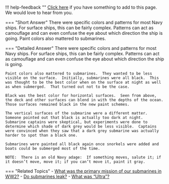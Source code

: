 !!! help-feedback ""
    [Click here](https://other.example.com/feedback) if you have something to add to this page. We would love to hear from you.

=== "Short Answer"
    There were specific colors and patterns for most Navy ships. For surface ships, this can be fairly complex. Patterns can act as camouflage and can even confuse the eye about which direction the ship is going. Paint colors also mattered to submarines.

=== "Detailed Answer"
    There were specific colors and patterns for most Navy ships.  For surface ships, this can be fairly complex.  Patterns can act as camouflage and can even confuse the eye about which direction the ship is going.
    
    Paint colors also mattered to submarines.  They wanted to be less visible on the surface.  Initially, submarines were all black.  This was thought to be the best color when on the surface at night as well as when submerged.  That turned out not to be the case.
    
    Black was the best color for horizontal surfaces.  Seen from above, the deck and other surfaces can blend in with the depths of the ocean.  Those surfaces remained black in the new paint schemes.
    
    The vertical surfaces of the submarine were a different matter.  Someone pointed out that black is actually too dark at night.  Submarine captains were skeptical, but experiments were done to determine which shade of dark grey would be less visible.  Captains were convinced when they saw that a dark grey submarine was actually harder to spot than a black one.
    
    Submarines were painted all black again once snorkels were added and boats could be submerged most of the time.
    
    NOTE:  There is an old Navy adage:  If something moves, salute it; if it doesn’t move, move it; if you can’t move it, paint it gray.

=== "Related Topics"
    - [What was the primary mission of our submarines in WW2?](./what-was-the-primary-mission-of-our-submarines-in-ww2.md)
    - [Do submarines leak?](./do-submarines-leak.md)
    - [What was “Ultra”?](./what-was-ultra.md)
